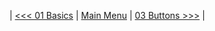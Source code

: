 | [<<< 01 Basics](https://github.com/jpbatz/microbit_tutorial_I/blob/master/basics/basics.ipynb) | [Main Menu](https://github.com/jpbatz/microbit_tutorial_I/blob/master/README.md) | [03 Buttons >>>](https://github.com/jpbatz/microbit_tutorial_I/blob/master/03_display/display.ipynb) | 
